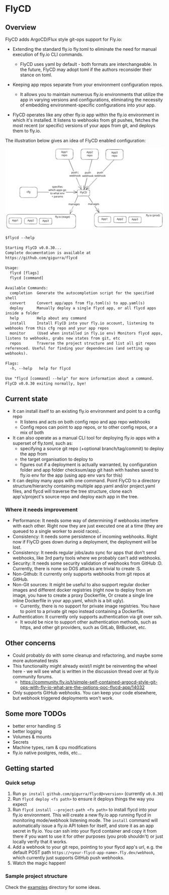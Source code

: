 # FlyCD

## Overview

FlyCD adds ArgoCD/Flux style git-ops support for Fly.io:

* Extending the standard fly.io fly.toml to eliminate the need for manual execution of fly.io CLI commands.
    * FlyCD uses yaml by default - both formats are interchangeable. In the future, FlyCD may adopt toml if the authors
      reconsider their stance on toml.

* Keeping app repos separate from your environment configuration repos.
    * It allows you to maintain numerous fly.io environments that utilize the app in varying versions and
      configurations, eliminating the necessity of embedding environment-specific configurations into your app.

* FlyCD operates like any other fly.io app within the fly.io environment in which it's installed. It listens to webhooks
  from git pushes, fetches the most recent (or specific) versions of your apps from git, and deploys them to fly.io.

The illustration below gives an idea of FlyCD enabled configuration:

![alt text](https://raw.githubusercontent.com/GiGurra/flycd/master/concept.svg)

```
$flycd --help

Starting FlyCD v0.0.30...
Complete documentation is available at https://github.com/gigurra/flycd

Usage:
  flycd [flags]
  flycd [command]

Available Commands:
  completion  Generate the autocompletion script for the specified shell
  convert     Convert app/apps from fly.toml(s) to app.yaml(s)
  deploy      Manually deploy a single flycd app, or all flycd apps inside a folder
  help        Help about any command
  install     Install FlyCD into your fly.io account, listening to webhooks from this cfg repo and your app repos
  monitor     (Used when installed in fly.io env) Monitors flycd apps, listens to webhooks, grabs new states from git, etc
  repos       Traverse the project structure and list all git repos referenced. Useful for finding your dependencies (and setting up webhooks).

Flags:
  -h, --help   help for flycd

Use "flycd [command] --help" for more information about a command.
FlyCD v0.0.30 exiting normally, bye!
```

## Current state

* It can install itself to an existing fly.io environment and point to a config repo
    * It listens and acts on both config repo and app repo webhooks
    * Config repos can point to app repos, or to other config repos, or a mix of both
* It can also operate as a manual CLI tool for deploying fly.io apps with a superset of fly.toml, such as:
    * specifying a source git repo (+optional branch/tag/commit) to deploy the app from
    * the target organisation to deploy to
    * figures out if a deployment is actually warranted, by configuration folder and app folder checksum/app git hash
      with hashes saved to fly.io env for the app (using app env vars for this)
* It can deploy many apps with one command. Point FlyCD to a directory structure/hierarchy containing multiple
  app.yaml and/or project.yaml files, and flycd will traverse the tree structure, clone each app's/project's
  source repo and deploy each app in the tree.

### Where it needs improvement

* Performance: It needs some way of determining if webhooks interfere with each other. Right now they are just executed
  one at a time (they are queued to a single worker to avoid races)..
* Consistency: It needs some persistence of incoming webhooks. Right now if FlyCD goes down during a deployment, the
  deployment will be lost.
* Consistency: It needs regular jobs/auto sync for apps that don't send webhooks, like 3rd party tools where we probably
  can't add webhooks.
* Security: It needs some security validation of webhooks from GitHub :D. Currently, there is none so DOS attacks are
  trivial to create :S.
* Non-Github: It currently only supports webhooks from git repos at GitHub.
* Non-Git sources: It might be useful to also support regular docker images and different docker registries (right now
  to deploy from an image, you have to create a proxy Dockerfile, Or create a single line inline Dockerfile in your
  app.yaml, which is a bit ugly).
    * Currently, there is no support for private image registries. You have to point to a private git repo instead
      containing a Dockerfile.
* Authentication: It currently only supports authentication via git over ssh.
    * It would be nice to support other authentication methods, such as https, and other git providers, such as
      GitLab, BitBucket, etc.

## Other concerns

* Could probably do with some cleanup and refactoring, and maybe some more automated tests
* This functionality might already exist/I might be reinventing the wheel here - we will see what is written in the
  discussion thread over at fly.io community forums.
    * https://community.fly.io/t/simple-self-contained-argocd-style-git-ops-with-fly-io-what-are-the-options-poc-flycd-app/14032
* Only supports GitHub webhooks. You can keep your code elsewhere, but webhook triggered deployments won't work.

## Some more TODOs

* better error handling :S
* better logging
* Volumes & mounts
* Secrets
* Machine types, ram & cpu modifications
* fly.io native postgres, redis, etc...

## Getting started

### Quick setup

1. Run `go install github.com/gigurra/flycd@<version>` (currently `v0.0.30`)
2. Run `flycd deploy <fs path>` to ensure it deploys things the way you expect
3. Run `flycd install --project-path <fs path>` to install flycd into your fly.io environment.
   This will create a new fly.io app running flycd in monitoring mode/webhook listening mode. The `install` command will
   automatically issue a fly.io API token for itself, and store it as an app secret in fly.io. You can ssh into your
   flycd container and copy it from there if you want to use it for other purposes (you prob shouldn't) or just locally
   verify that it works.
4. Add a webhook to your git repo, pointing to your flycd app's url,
   e.g. the default POST path `https://<your-flycd-app-name>.fly.dev/webhook`, which currently just supports GitHub push
   webhooks.
5. Watch the magic happen!

### Sample project structure

Check the [examples](examples) directory for some ideas.